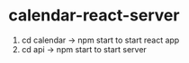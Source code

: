 # calendar-react-server

1. cd calendar -> npm start to start react app
2. cd api -> npm start to start server
